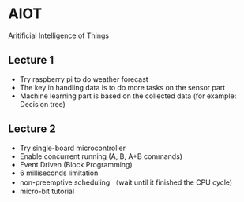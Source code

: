 # AIOT
Aritificial Intelligence of Things 
## Lecture 1
- Try raspberry pi to do weather forecast
- The key in handling data is to do more tasks on the sensor part
- Machine learning part is based on the collected data (for example: Decision tree)
## Lecture 2
- Try single-board microcontroller
- Enable concurrent running (A, B, A+B commands)
- Event Driven (Block Programming)
- 6 milliseconds limitation
- non-preemptive scheduling （wait until it finished the CPU cycle)
- micro-bit tutorial
